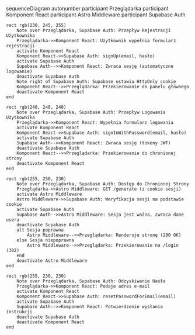 sequenceDiagram
autonumber
participant Przeglądarka
participant Komponent React
participant Astro Middleware
participant Supabase Auth

    rect rgb(230, 245, 255)
        Note over Przeglądarka, Supabase Auth: Przepływ Rejestracji Użytkownika
        Przeglądarka->>Komponent React: Użytkownik wypełnia formularz rejestracji
        activate Komponent React
        Komponent React->>Supabase Auth: signUp(email, hasło)
        activate Supabase Auth
        Supabase Auth-->>Komponent React: Zwraca sesję (automatyczne logowanie)
        deactivate Supabase Auth
        Note right of Supabase Auth: Supabase ustawia HttpOnly cookie
        Komponent React-->>Przeglądarka: Przekierowanie do panelu głównego
        deactivate Komponent React
    end

    rect rgb(240, 240, 240)
        Note over Przeglądarka, Supabase Auth: Przepływ Logowania Użytkownika
        Przeglądarka->>Komponent React: Wypełnia formularz logowania
        activate Komponent React
        Komponent React->>Supabase Auth: signInWithPassword(email, hasło)
        activate Supabase Auth
        Supabase Auth-->>Komponent React: Zwraca sesję (tokeny JWT)
        deactivate Supabase Auth
        Komponent React-->>Przeglądarka: Przekierowanie do chronionej strony
        deactivate Komponent React
    end

    rect rgb(255, 250, 230)
        Note over Przeglądarka, Supabase Auth: Dostęp do Chronionej Strony
        Przeglądarka->>Astro Middleware: GET /generate (z cookie sesji)
        activate Astro Middleware
        Astro Middleware->>Supabase Auth: Weryfikacja sesji na podstawie cookie
        activate Supabase Auth
        Supabase Auth-->>Astro Middleware: Sesja jest ważna, zwraca dane usera
        deactivate Supabase Auth
        alt Sesja poprawna
            Astro Middleware-->>Przeglądarka: Renderuje stronę (200 OK)
        else Sesja niepoprawna
            Astro Middleware-->>Przeglądarka: Przekierowanie na /login (302)
        end
        deactivate Astro Middleware
    end

    rect rgb(255, 230, 230)
        Note over Przeglądarka, Supabase Auth: Odzyskiwanie Hasła
        Przeglądarka->>Komponent React: Podaje adres e-mail
        activate Komponent React
        Komponent React->>Supabase Auth: resetPasswordForEmail(email)
        activate Supabase Auth
        Supabase Auth-->>Komponent React: Potwierdzenie wysłania instrukcji
        deactivate Supabase Auth
        deactivate Komponent React
    end
